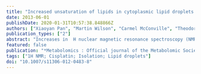 ```yaml
---
title: "Increased unsaturation of lipids in cytoplasmic lipid droplets in DAOY cancer cells in response to cisplatin treatment."
date: 2013-06-01
publishDate: 2020-01-31T10:57:38.848866Z
authors: ["Xiaoyan Pan", "Martin Wilson", "Carmel McConville", "Theodoros N. Arvanitis", "Julian L. Griffin", "Risto A. Kauppinen", "Andrew C. Peet"]
publication_types: ["2"]
abstract: "Increases in  H nuclear magnetic resonance spectroscopy (NMR) visible lipids are a well-documented sign of treatment response in cancers. Lipids in cytoplasmic lipid droplets (LDs) are the main contributors to the NMR lipid signals. Two human primitive neuroectodermal tumour cell lines with different sensitivities to cisplatin treatment were studied. Increases in NMR visible saturated and unsaturated lipids in cisplatin treated DAOY cells were associated with the accumulation of LDs prior to DNA fragmentation due to apoptosis. An increase in unsaturated fatty acids (UFAs) was detected in isolated LDs from DAOY cells, in contrast to a slight decrease in UFAs in lipid extracts from whole cells. Oleic acid and linoleic acid were identified as the accumulating UFAs in LDs by heteronuclear single quantum coherence spectroscopy (HSQC).  H NMR lipids in non-responding PFSK-1 cells were unchanged by exposure to 10 μM cisplatin. These findings support the potential of NMR detectable UFAs to serve as a non-invasive marker of tumour cell response to treatment."
featured: false
publication: "*Metabolomics : Official journal of the Metabolomic Society*"
tags: ["1H NMR; Cisplatin; Isolation; Lipid droplets"]
doi: "10.1007/s11306-012-0483-8"
---
```


